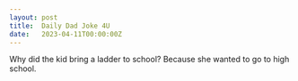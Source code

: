 ```yaml
---
layout: post
title:  Daily Dad Joke 4U
date:   2023-04-11T00:00:00Z
---
```

Why did the kid bring a ladder to school? Because she wanted to go to high school.

